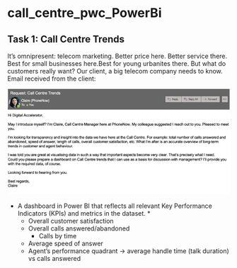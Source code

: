 # call_centre_pwc_PowerBi

## Task 1: Call Centre Trends

It’s omnipresent: telecom marketing. Better price here. Better service there. Best for small businesses here.Best for young urbanites there. 
But what do customers really want? Our client, a big telecom company needs to know.
Email received from the client:

![email screenshot](/problem_statements/1_problem_statements.png)

* A dashboard in Power BI that reflects all relevant Key Performance Indicators (KPIs) and metrics in the dataset. *
	- Overall customer satisfaction
   	- Overall calls answered/abandoned
    	- Calls by time
  	- Average speed of answer 
	- Agent’s performance quadrant -> average handle time (talk duration) vs calls answered